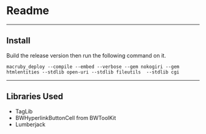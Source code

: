 Readme
======

-------
Install
-------
Build the release version then run the following command on it.

	macruby_deploy --compile --embed --verbose --gem nokogiri --gem htmlentities --stdlib open-uri --stdlib fileutils  --stdlib cgi

--------------
Libraries Used
--------------
* TagLib 
* BWHyperlinkButtonCell from BWToolKit
* Lumberjack
